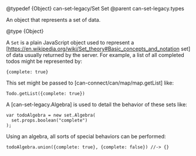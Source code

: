 @typedef {Object} can-set-legacy/Set Set
@parent can-set-legacy.types

An object that represents a set of data.

@type {Object}

A `Set` is a plain JavaScript object used to represent a
[https://en.wikipedia.org/wiki/Set_theory#Basic_concepts_and_notation set] of data usually returned by the server.  For example,
a list of all completed todos might be represented by:

```
{complete: true}
```

This set might be passed to [can-connect/can/map/map.getList] like:

```
Todo.getList({complete: true})
```

A [can-set-legacy.Algebra] is used to detail the behavior of these sets like:

```
var todoAlgebra = new set.Algebra(
  set.props.boolean("complete")    
);
```

Using an algebra, all sorts of special behaviors can be performed:

```
todoAlgebra.union({complete: true}, {complete: false}) //-> {}
```
